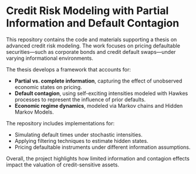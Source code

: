 # Credit Risk Modeling with Partial Information and Default Contagion

This repository contains the code and materials supporting a thesis on advanced credit risk modeling. The work focuses on pricing defaultable securities—such as corporate bonds and credit default swaps—under varying informational environments.

The thesis develops a framework that accounts for:  
- **Partial vs. complete information**, capturing the effect of unobserved economic states on pricing.  
- **Default contagion**, using self-exciting intensities modeled with Hawkes processes to represent the influence of prior defaults.  
- **Economic regime dynamics**, modeled via Markov chains and Hidden Markov Models.

The repository includes implementations for:  
- Simulating default times under stochastic intensities.  
- Applying filtering techniques to estimate hidden states.  
- Pricing defaultable instruments under different information assumptions.

Overall, the project highlights how limited information and contagion effects impact the valuation of credit-sensitive assets.
